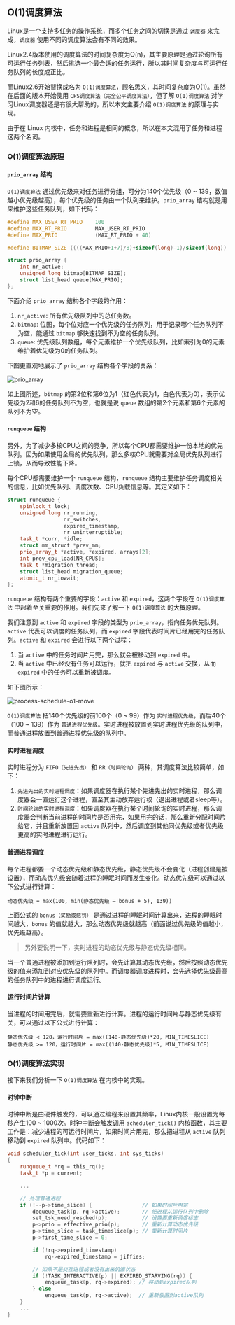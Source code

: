 ## O(1)调度算法

Linux是一个支持多任务的操作系统，而多个任务之间的切换是通过 `调度器` 来完成，`调度器` 使用不同的调度算法会有不同的效果。

Linux2.4版本使用的调度算法的时间复杂度为O(n)，其主要原理是通过轮询所有可运行任务列表，然后挑选一个最合适的任务运行，所以其时间复杂度与可运行任务队列的长度成正比。

而Linux2.6开始替换成名为 `O(1)调度算法`，顾名思义，其时间复杂度为O(1)。虽然在后面的版本开始使用 `CFS调度算法（完全公平调度算法）`，但了解 `O(1)调度算法` 对学习Linux调度器还是有很大帮助的，所以本文主要介绍 `O(1)调度算法` 的原理与实现。

由于在 Linux 内核中，任务和进程是相同的概念，所以在本文混用了任务和进程这两个名词。

### O(1)调度算法原理

#### `prio_array` 结构

`O(1)调度算法` 通过优先级来对任务进行分组，可分为140个优先级（0 ~ 139，数值越小优先级越高），每个优先级的任务由一个队列来维护。`prio_array` 结构就是用来维护这些任务队列，如下代码：
```cpp
#define MAX_USER_RT_PRIO    100
#define MAX_RT_PRIO         MAX_USER_RT_PRIO
#define MAX_PRIO            (MAX_RT_PRIO + 40)

#define BITMAP_SIZE ((((MAX_PRIO+1+7)/8)+sizeof(long)-1)/sizeof(long))

struct prio_array {
    int nr_active;
    unsigned long bitmap[BITMAP_SIZE];
    struct list_head queue[MAX_PRIO];
};
```
下面介绍 `prio_array` 结构各个字段的作用：
1. `nr_active`: 所有优先级队列中的总任务数。
2. `bitmap`: 位图，每个位对应一个优先级的任务队列，用于记录哪个任务队列不为空，能通过 `bitmap` 够快速找到不为空的任务队列。
3. `queue`: 优先级队列数组，每个元素维护一个优先级队列，比如索引为0的元素维护着优先级为0的任务队列。

下图更直观地展示了 `prio_array` 结构各个字段的关系：

![prio_array](https://raw.githubusercontent.com/liexusong/linux-source-code-analyze/master/images/process-schedule-o1.jpg)

如上图所述，`bitmap` 的第2位和第6位为1（红色代表为1，白色代表为0），表示优先级为2和6的任务队列不为空，也就是说 `queue` 数组的第2个元素和第6个元素的队列不为空。

#### `runqueue` 结构

另外，为了减少多核CPU之间的竞争，所以每个CPU都需要维护一份本地的优先队列。因为如果使用全局的优先队列，那么多核CPU就需要对全局优先队列进行上锁，从而导致性能下降。

每个CPU都需要维护一个 `runqueue` 结构，`runqueue` 结构主要维护任务调度相关的信息，比如优先队列、调度次数、CPU负载信息等。其定义如下：
```cpp
struct runqueue {
    spinlock_t lock;
    unsigned long nr_running,
                  nr_switches,
                  expired_timestamp,
                  nr_uninterruptible;
    task_t *curr, *idle;
    struct mm_struct *prev_mm;
    prio_array_t *active, *expired, arrays[2];
    int prev_cpu_load[NR_CPUS];
    task_t *migration_thread;
    struct list_head migration_queue;
    atomic_t nr_iowait;
};
```
`runqueue` 结构有两个重要的字段：`active` 和 `expired`，这两个字段在 `O(1)调度算法` 中起着至关重要的作用。我们先来了解一下 `O(1)调度算法` 的大概原理。

我们注意到 `active` 和 `expired` 字段的类型为 `prio_array`，指向任务优先队列。`active` 代表可以调度的任务队列，而 `expired` 字段代表时间片已经用完的任务队列。`active` 和 `expired` 会进行以下两个过程：

1. 当 `active` 中的任务时间片用完，那么就会被移动到 `expired` 中。
2. 当 `active` 中已经没有任务可以运行，就把 `expired` 与 `active` 交换，从而 `expired` 中的任务可以重新被调度。

如下图所示：

![process-schedule-o1-move](https://raw.githubusercontent.com/liexusong/linux-source-code-analyze/master/images/process-schedule-o1-move.jpg)

`O(1)调度算法` 把140个优先级的前100个（0 ~ 99）作为 `实时进程优先级`，而后40个（100 ~ 139）作为 `普通进程优先级`。实时进程被放置到实时进程优先级的队列中，而普通进程放置到普通进程优先级的队列中。

#### 实时进程调度

实时进程分为 `FIFO（先进先出）` 和 `RR（时间轮询）` 两种，其调度算法比较简单，如下：
1. `先进先出的实时进程调度`：如果调度器在执行某个先进先出的实时进程，那么调度器会一直运行这个进程，直至其主动放弃运行权（退出进程或者sleep等）。
2. `时间轮询的实时进程调度`：如果调度器在执行某个时间轮询的实时进程，那么调度器会判断当前进程的时间片是否用完，如果用完的话，那么重新分配时间片给它，并且重新放置回 `active` 队列中，然后调度到其他同优先级或者优先级更高的实时进程进行运行。

#### 普通进程调度

每个进程都要一个动态优先级和静态优先级，静态优先级不会变化（进程创建是被设置），而动态优先级会随着进程的睡眠时间而发生变化。动态优先级可以通过以下公式进行计算：
```
动态优先级 = max(100, min(静态优先级 – bonus + 5), 139))
```
上面公式的 `bonus（奖励或惩罚）` 是通过进程的睡眠时间计算出来，进程的睡眠时间越大，`bonus` 的值就越大，那么动态优先级就越高（前面说过优先级的值越小，优先级越高）。

> 另外要说明一下，实时进程的动态优先级与静态优先级相同。

当一个普通进程被添加到运行队列时，会先计算其动态优先级，然后按照动态优先级的值来添加到对应优先级的队列中。而调度器调度进程时，会先选择优先级最高的任务队列中的进程进行调度运行。

#### 运行时间片计算

当进程的时间用完后，就需要重新进行计算。进程的运行时间片与静态优先级有关，可以通过以下公式进行计算：
```
静态优先级 < 120，运行时间片 = max((140-静态优先级)*20, MIN_TIMESLICE)
静态优先级 >= 120，运行时间片 = max((140-静态优先级)*5, MIN_TIMESLICE)
```
### O(1)调度算法实现

接下来我们分析一下 `O(1)调度算法` 在内核中的实现。

#### 时钟中断

时钟中断是由硬件触发的，可以通过编程来设置其频率，Linux内核一般设置为每秒产生100 ~ 1000次。时钟中断会触发调用 `scheduler_tick()` 内核函数，其主要工作是：减少进程的可运行时间片，如果时间片用完，那么把进程从 `active` 队列移动到 `expired` 队列中。代码如下：
```cpp
void scheduler_tick(int user_ticks, int sys_ticks)
{
    runqueue_t *rq = this_rq();
    task_t *p = current;

    ...

    // 处理普通进程
    if (!--p->time_slice) {                // 如果时间片用完
        dequeue_task(p, rq->active);       // 把进程从运行队列中删除
        set_tsk_need_resched(p);           // 设置要重新调度标志
        p->prio = effective_prio(p);       // 重新计算动态优先级
        p->time_slice = task_timeslice(p); // 重新计算时间片
        p->first_time_slice = 0;

        if (!rq->expired_timestamp)
            rq->expired_timestamp = jiffies;

        // 如果不是交互进程或者没有出来饥饿状态
        if (!TASK_INTERACTIVE(p) || EXPIRED_STARVING(rq)) {
            enqueue_task(p, rq->expired); // 移动到expired队列
        } else
            enqueue_task(p, rq->active);  // 重新放置到active队列
    }
    ...
}
```
